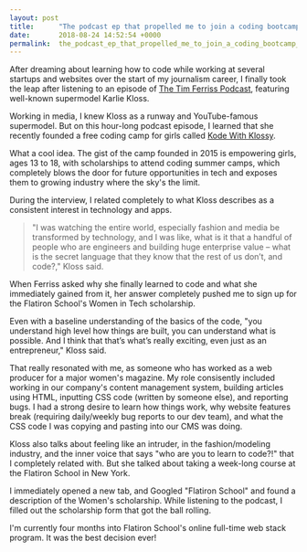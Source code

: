 ```yaml
---
layout: post
title:      "The podcast ep that propelled me to join a coding bootcamp same day"
date:       2018-08-24 14:52:54 +0000
permalink:  the_podcast_ep_that_propelled_me_to_join_a_coding_bootcamp_same_day
---
```



After dreaming about learning how to code while working at several startups and websites over the start of my journalism career, I finally took the leap after listening to an episode of [The Tim Ferriss Podcast](https://tim.blog/podcast/), featuring well-known supermodel Karlie Kloss.

Working in media, I knew Kloss as a runway and YouTube-famous supermodel. But on this hour-long podcast episode, I learned that she recently founded a free coding camp for girls called [Kode With Klossy](https://www.kodewithklossy.com).

What a cool idea. The gist of the camp founded in 2015 is empowering girls, ages 13 to 18, with scholarships to attend coding summer camps, which completely blows the door for future opportunities in tech and exposes them to growing industry where the sky's the limit.

During the interview, I related completely to what Kloss describes as a consistent interest in technology and apps. 

> "I was watching the entire world, especially fashion and media be transformed by technology, and I was like, what is it that a handful of people who are engineers and building huge enterprise value – what is the secret language that they know that the rest of us don’t, and code?," Kloss said.
> 

When Ferriss asked why she finally learned to code and what she immediately gained from it, her answer completely pushed me to sign up for the Flatiron School's Women in Tech scholarship. 

Even with a baseline understanding of the basics of the code, "you understand high level how things are built, you can understand what is possible. And I think that that’s what’s really exciting, even just as an entrepreneur," Kloss said. 

That really resonated with me, as someone who has worked as a web producer for a major women's magazine. My role consisently included working in our company's content management system, building articles using HTML, inputting CSS code (written by someone else), and reporting bugs. I had a strong desire to learn how things work, why website features break (requiring daily/weekly bug reports to our dev team), and what the CSS code I was copying and pasting into our CMS was doing. 

Kloss also talks about feeling like an intruder, in the fashion/modeling industry, and the inner voice that says "who are you to learn to code?!" that I completely related with. But she talked about taking a week-long course at the Flatiron School in New York.

I immediately opened a new tab, and Googled "Flatiron School" and found a description of the Women's scholarship. While listening to the podcast, I filled out the scholarship form that got the ball rolling. 

I'm currently four months into Flatiron School's online full-time web stack program. It was the best decision ever!




